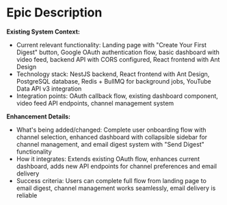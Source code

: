 # Epic Description

**Existing System Context:**

- Current relevant functionality: Landing page with "Create Your First Digest" button, Google OAuth authentication flow, basic dashboard with video feed, backend API with CORS configured, React frontend with Ant Design
- Technology stack: NestJS backend, React frontend with Ant Design, PostgreSQL database, Redis + BullMQ for background jobs, YouTube Data API v3 integration
- Integration points: OAuth callback flow, existing dashboard component, video feed API endpoints, channel management system

**Enhancement Details:**

- What's being added/changed: Complete user onboarding flow with channel selection, enhanced dashboard with collapsible sidebar for channel management, and email digest system with "Send Digest" functionality
- How it integrates: Extends existing OAuth flow, enhances current dashboard, adds new API endpoints for channel preferences and email delivery
- Success criteria: Users can complete full flow from landing page to email digest, channel management works seamlessly, email delivery is reliable
